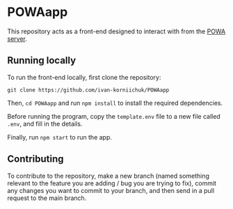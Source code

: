 # POWAapp
This repository acts as a front-end designed to interact with from the [POWA server](https://github.com/0xShay/POWA-server).

## Running locally
To run the front-end locally, first clone the repository:
```
git clone https://github.com/ivan-korniichuk/POWAapp
```
Then, `cd POWAapp` and run `npm install` to install the required dependencies.

Before running the program, copy the `template.env` file to a new file called `.env`, and fill in the details.

Finally, run `npm start` to run the app.

## Contributing
To contribute to the repository, make a new branch (named something relevant to the feature you are adding / bug you are trying to fix), commit any changes you want to commit to your branch, and then send in a pull request to the main branch.